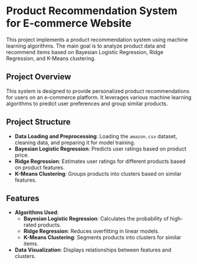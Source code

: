 # Product Recommendation System for E-commerce Website

This project implements a product recommendation system using machine learning algorithms. The main goal is to analyze product data and recommend items based on Bayesian Logistic Regression, Ridge Regression, and K-Means clustering.

## Project Overview
This system is designed to provide personalized product recommendations for users on an e-commerce platform. It leverages various machine learning algorithms to predict user preferences and group similar products.

## Project Structure
- **Data Loading and Preprocessing**: Loading the `amazon.csv` dataset, cleaning data, and preparing it for model training.
- **Bayesian Logistic Regression**: Predicts user ratings based on product price.
- **Ridge Regression**: Estimates user ratings for different products based on product features.
- **K-Means Clustering**: Groups products into clusters based on similar features.

## Features
- **Algorithms Used**:
  - **Bayesian Logistic Regression**: Calculates the probability of high-rated products.
  - **Ridge Regression**: Reduces overfitting in linear models.
  - **K-Means Clustering**: Segments products into clusters for similar items.
- **Data Visualization**: Displays relationships between features and clusters.
